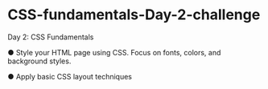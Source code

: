 # CSS-fundamentals-Day-2-challenge

Day 2: CSS Fundamentals

● Style your HTML page using CSS. Focus on fonts, colors, and background styles.

● Apply basic CSS layout techniques
